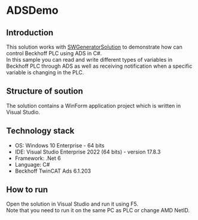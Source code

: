# ADSDemo

## Introduction
This solution works with [SWGeneratorSolution](https://github.com/amirdoosti6060/SWGeneratorSolution) to demonstrate how can control Beckhoff PLC using ADS in C#.  
In this sample you can read and write different types of variables in Beckhoff PLC through ADS as well as receiving notification when a specific variable is changing in the PLC.   

## Structure of soution
The solution contains a WinForm application project which is written in Visual Studio.   

## Technology stack
- OS: Windows 10 Enterprise - 64 bits
- IDE: Visual Studio Enterprise 2022 (64 bits) - version 17.8.3
- Framework: .Net 6
- Language: C#
- Beckhoff TwinCAT Ads 6.1.203

## How to run
Open the solution in Visual Studio and run it using F5.  
Note that you need to run it on the same PC as PLC or change AMD NetID.  


